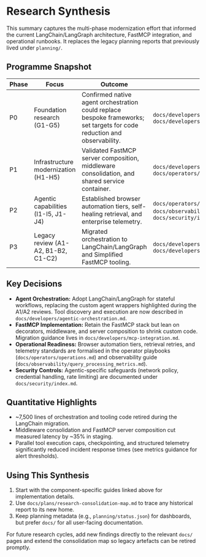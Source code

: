 # Research Synthesis

This summary captures the multi-phase modernization effort that informed the current LangChain/LangGraph
architecture, FastMCP integration, and operational runbooks. It replaces the legacy planning reports
that previously lived under `planning/`.

## Programme Snapshot

| Phase | Focus                                | Outcome                                                                                                                  | References                                                                                                 |
| ----- | ------------------------------------ | ------------------------------------------------------------------------------------------------------------------------ | ---------------------------------------------------------------------------------------------------------- |
| P0    | Foundation research (G1-G5)          | Confirmed native agent orchestration could replace bespoke frameworks; set targets for code reduction and observability. | `docs/developers/agentic-orchestration.md`, `docs/developers/service_adapters.md`                          |
| P1    | Infrastructure modernization (H1-H5) | Validated FastMCP server composition, middleware consolidation, and shared service container.                            | `docs/developers/mcp-integration.md`, `docs/operators/operations.md`                                       |
| P2    | Agentic capabilities (I1-I5, J1-J4)  | Established browser automation tiers, self-healing retrieval, and enterprise telemetry.                                  | `docs/operators/operations.md`, `docs/observability/query_processing_metrics.md`, `docs/security/index.md` |
| P3    | Legacy review (A1-A2, B1-B2, C1-C2)  | Migrated orchestration to LangChain/LangGraph and Simplified FastMCP tooling.                                            | `docs/developers/agentic-orchestration.md`, `docs/developers/mcp-integration.md`                           |

## Key Decisions

- **Agent Orchestration:** Adopt LangChain/LangGraph for stateful workflows, replacing the custom
  agent wrappers highlighted during the A1/A2 reviews. Tool discovery and execution are now described
  in `docs/developers/agentic-orchestration.md`.
- **FastMCP Implementation:** Retain the FastMCP stack but lean on decorators, middleware, and server
  composition to shrink custom code. Migration guidance lives in `docs/developers/mcp-integration.md`.
- **Operational Readiness:** Browser automation tiers, retrieval retries, and telemetry standards are
  formalised in the operator playbooks (`docs/operators/operations.md`) and observability guide
  (`docs/observability/query_processing_metrics.md`).
- **Security Controls:** Agentic-specific safeguards (network policy, credential handling, rate
  limiting) are documented under `docs/security/index.md`.

## Quantitative Highlights

- ~7,500 lines of orchestration and tooling code retired during the LangChain migration.
- Middleware consolidation and FastMCP server composition cut measured latency by ~35% in staging.
- Parallel tool execution caps, checkpointing, and structured telemetry significantly reduced
  incident response times (see metrics guidance for alert thresholds).

## Using This Synthesis

1. Start with the component-specific guides linked above for implementation details.
2. Use `docs/plans/research-consolidation-map.md` to trace any historical report to its new home.
3. Keep planning metadata (e.g., `planning/status.json`) for dashboards, but prefer `docs/` for all
   user-facing documentation.

For future research cycles, add new findings directly to the relevant `docs/` pages and extend the
consolidation map so legacy artefacts can be retired promptly.
